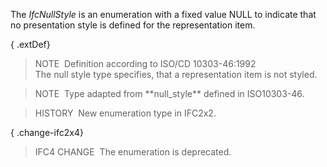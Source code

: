 The _IfcNullStyle_ is an enumeration with a fixed value NULL to indicate that no presentation style is defined for the representation item.

{ .extDef}
> NOTE&nbsp; Definition according to ISO/CD 10303-46:1992  
> The null style type specifies, that a representation item is not styled.

> NOTE&nbsp; Type adapted from \*\*null_style\*\* defined in ISO10303-46.

> HISTORY&nbsp; New enumeration type in IFC2x2.

{ .change-ifc2x4}
> IFC4 CHANGE&nbsp; The enumeration is deprecated.
